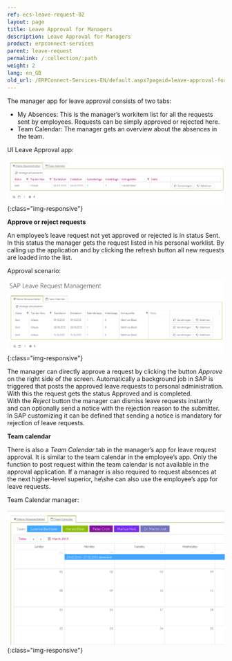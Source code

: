 ```yaml
---
ref: ecs-leave-request-02
layout: page
title: Leave Approval for Managers
description: Leave Approval for Managers
product: erpconnect-services
parent: leave-request
permalink: /:collection/:path
weight: 2
lang: en_GB
old_url: /ERPConnect-Services-EN/default.aspx?pageid=leave-approval-for-managers
---
```


The manager app for leave approval consists of two tabs:

- My Absences: This is the manager’s workitem list for all the requests sent by employees. Requests can be simply approved or rejected here.   
- Team Calendar: The manager gets an overview about the absences in the team.

UI Leave Approval app:

![bia-manage-01](/img/content/bia-manage-01.png){:class="img-responsive"}

**Approve or reject requests**

An employee’s leave request not yet approved or rejected is in status Sent. In this status the manager gets the request listed in his personal worklist. By calling up the application and by clicking the refresh button all new requests are loaded into the list.  


Approval scenario:

![bia-manage-02](/img/content/bia-manage-02.png){:class="img-responsive"}

The manager can directly approve a request by clicking the button *Approve* on the right side of the screen. Automatically a background job in SAP is triggered that posts the approved leave requests to personal administration. With this the request gets the status Approved and is completed.    
With the *Reject* button the manager can dismiss leave requests instantly and can optionally send a notice with the rejection reason to the submitter. In SAP customizing it can be defined that sending a notice is mandatory for rejection of leave requests.  

 

**Team calendar** 

There is also a *Team Calendar* tab in the manager’s app for leave request approval. It is similar to the team calendar in the employee’s app. Only the function to post request within the team calendar is not available in the approval application. If a manager is also required to request absences at the next higher-level superior, he\she can also use the employee’s app for leave requests. 


Team Calendar manager:

![bia-manage-03](/img/content/bia-manage-03.png){:class="img-responsive"}
